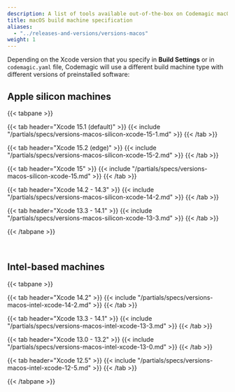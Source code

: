 ```yaml
---
description: A list of tools available out-of-the-box on Codemagic macOS build machines.
title: macOS build machine specification
aliases:
  - "../releases-and-versions/versions-macos"
weight: 1
---
```


Depending on the Xcode version that you specify in **Build Settings** or in `codemagic.yaml` file, Codemagic will use a different build machine type with different versions of preinstalled software:

## Apple silicon machines

{{< tabpane >}}

{{< tab header="Xcode 15.1 (default)" >}}
{{< include "/partials/specs/versions-macos-silicon-xcode-15-1.md" >}}
{{< /tab >}}

{{< tab header="Xcode 15.2 (edge)" >}}
{{< include "/partials/specs/versions-macos-silicon-xcode-15-2.md" >}}
{{< /tab >}}

{{< tab header="Xcode 15" >}}
{{< include "/partials/specs/versions-macos-silicon-xcode-15.md" >}}
{{< /tab >}}

{{< tab header="Xcode 14.2 - 14.3" >}}
{{< include "/partials/specs/versions-macos-silicon-xcode-14-2.md" >}}
{{< /tab >}}

{{< tab header="Xcode 13.3 - 14.1" >}}
{{< include "/partials/specs/versions-macos-silicon-xcode-13-3.md" >}}
{{< /tab >}}

{{< /tabpane >}}

&nbsp;&nbsp;
## Intel-based machines

{{< tabpane >}}

{{< tab header="Xcode 14.2" >}}
{{< include "/partials/specs/versions-macos-intel-xcode-14-2.md" >}}
{{< /tab >}}

{{< tab header="Xcode 13.3 - 14.1" >}}
{{< include "/partials/specs/versions-macos-intel-xcode-13-3.md" >}}
{{< /tab >}}

{{< tab header="Xcode 13.0 - 13.2" >}}
{{< include "/partials/specs/versions-macos-intel-xcode-13-0.md" >}}
{{< /tab >}}

{{< tab header="Xcode 12.5" >}}
{{< include "/partials/specs/versions-macos-intel-xcode-12-5.md" >}}
{{< /tab >}}

{{< /tabpane >}}
